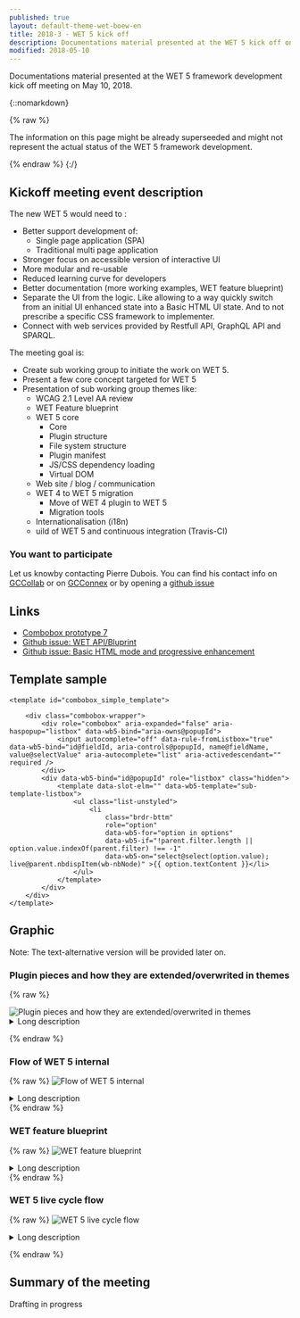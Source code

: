 ```yaml
---
published: true
layout: default-theme-wet-boew-en
title: 2018-3 - WET 5 kick off
description: Documentations material presented at the WET 5 kick off on May 10, 2018
modified: 2018-05-10
---
```



Documentations material presented at the WET 5 framework development kick off meeting on May 10, 2018. 

{::nomarkdown}

{% raw %}

<div class="alert alert-info">
	<p>The information on this page might be already superseeded and might not represent the actual status of the WET 5 framework development.</p>
</div>

{% endraw %}
{:/}


## Kickoff meeting event description


The new WET 5 would need to :
* Better support development of:
	* Single page application (SPA)
	* Traditional multi page application
* Stronger focus on accessible version of interactive UI
* More modular and re-usable
* Reduced learning curve for developers
* Better documentation (more working examples, WET feature blueprint)
* Separate the UI from the logic. Like allowing to a way quickly switch from an initial UI enhanced state into a Basic HTML UI state. And to not prescribe a specific CSS framework to implementer.
* Connect with web services provided by Restfull API, GraphQL API and SPARQL.
 
The meeting goal is:
* Create sub working group to initiate the work on WET 5.
* Present a few core concept targeted for WET 5
* Presentation of sub working group themes like:
	* WCAG 2.1 Level AA review
	* WET Feature blueprint
	* WET 5 core
		* Core
		* Plugin structure
		* File system structure
		* Plugin manifest
		* JS/CSS dependency loading
		* Virtual DOM
	* Web site / blog / communication
	* WET 4 to WET 5 migration
		* Move of WET 4 plugin to WET 5
		* Migration tools
	* Internationalisation (i18n)
	* uild of WET 5 and continuous integration (Travis-CI)


### You want to participate

Let us knowby contacting Pierre Dubois. You can find his contact info on [GCCollab](https://gccollab.ca/profile/Pierre.Dubois) or on [GCConnex](https://gcconnex.gc.ca/profile/duboisp) or by opening a [github issue](https://github.com/wet-boew/wet-boew/issues)

## Links

* [Combobox prototype 7](http://wet-boew.github.io/wet-boew-documentation/research/2018-1-combobox-prototype-7.html)
* [Github issue: WET API/Bluprint](https://github.com/wet-boew/wet-boew/issues/8358)
* [Github issue: Basic HTML mode and progressive enhancement](https://github.com/wet-boew/wet-boew/issues/8357)

## Template sample

```
<template id="combobox_simple_template">

	<div class="combobox-wrapper">
		<div role="combobox" aria-expanded="false" aria-haspopup="listbox" data-wb5-bind="aria-owns@popupId">
			<input autocomplete="off" data-rule-fromListbox="true" data-wb5-bind="id@fieldId, aria-controls@popupId, name@fieldName, value@selectValue" aria-autocomplete="list" aria-activedescendant="" required />
		</div>
		<div data-wb5-bind="id@popupId" role="listbox" class="hidden">
			<template data-slot-elm="" data-wb5-template="sub-template-listbox">
				<ul class="list-unstyled">
					<li 
						class="brdr-bttm" 
						role="option" 
						data-wb5-for="option in options" 
						data-wb5-if="!parent.filter.length || option.value.indexOf(parent.filter) !== -1"
						data-wb5-on="select@select(option.value); live@parent.nbdispItem(wb-nbNode)" >{{ option.textContent }}</li>
				</ul>
			</template>
		</div>
	</div>
</template>
```

## Graphic

Note: The text-alternative version will be provided later on.

### Plugin pieces and how they are extended/overwrited in themes

{% raw %}

<img src="2018-assets/3-plugin-pieces.png.jpg" class="img-responsive" alt="Plugin pieces and how they are extended/overwrited in themes" />

<details>
	<summary>Long description</summary>
	<p>There is two group:</p>
	<ul>
		<li>WET 5, Limited to the basic markup and pure CSS style</li>
		<li>GCWeb, Overide of the basic UI and Style. Uses the logic as defined by teh core</li>
	</ul>
	<p>There is four component in WET 5. The description also describe the relationship with GCWeb theme.</p>
	<dl>
		<dt>UI basic template</dt>
		<dd>It can be overwrite for GCWeb and became a template using bootstrap markup</dd>
		<dt>Style (Pure)</dt>
		<dd>It can be overwrite for GCWeb and became bootstrap</dd>
		<dt>Configuration</dt>
		<dd>It can be extend and became a GCWeb configuration</dd>
		<dt>Logic (javascript)</dt>
		<dd>It can be extended, but it will be mostly be re-used as is.</dd>
	</dl>
</details>

{% endraw %}

### Flow of WET 5 internal

{% raw %}
<img src="2018-assets/3-wet5-flow-internal.jpg" class="img-responsive" alt="Flow of WET 5 internal" />
<details>
	<summary>Long description</summary>
	<p>The following are two entry that merge into the Contextualized information (JSON)</p>
	<ul>
		<li>Pre-render UI</li>
		<li>External data (JSON, CSV, API)</li>
	</ul>
	<p>The "Contextualized information (JSON)" are merged in the "Logic (JSON)" along with the "Configuration (JSON)"</p>
	<p>The "Logic (JSON)" would render the UI with a reactiveness the following sample template</p>
	<ul>
		<li>Basic HTML</li>
		<li>Enhanced Mobile</li>
		<li>Enhanced Tablet</li>
		<li>Enhanced Desktop</li>
	</ul>
	<p>The UI generated by those template would be able to trigger events that would dealt with the "Logic (JSON)"</p>
</details>
{% endraw %}

### WET feature blueprint

{% raw %}
<img src="2018-assets/3-wet-feature-blueprint.jpg" class="img-responsive" alt="WET feature blueprint" />
<details>
	<summary>Long description</summary>
<ul>
	<li>Logic (Function and properties defined in the plugin)</li>
	<li>Configuration (JSON)</li>
	<li>User interface (Contextualized information in JSON)</li>
	<li>Template (Plus each variant) (HTML markup)
		<ul>
			<li>CSS (One per template)</li>
			<li>Wireframe (one per template)</li>
		</ul>
</li>
</ul>
<p>Note: Using RDF vocabulary is going to be considered to document the WET feature blueprint</p>
</details>
{% endraw %}

### WET 5 live cycle flow

{% raw %}
<img src="2018-assets/3-wet5-live-cycle-flow.jpg" class="img-responsive" alt="WET 5 live cycle flow" />
<details>
	<summary>Long description</summary>
	<ol>
		<li>Server backend</li>
		<li>Browser receive RAW HTML</li>
		<li>Browser HTML Parsing</li>
		<li>DOM Walk by WET</li>
		<li>WET initialize JSON UI representation</li>
		<li>WET initiate plugins</li>
		<li>Templating engine (Binding or generate a new UI)</li>
		<li>UI Ready and functional</li>
		<li>The user triggers an Event</li>
		<li>A method in the plugin is called</li>
		<li>The method modify a properties in the JSON plugin</li>
		<li>The reactiveness updates the current UI with the latest information</li>
		<li>Go back at item 8 - The UI ready and functional</li>
	</ol>
	<p>External event (Ex. from an API call) would go back at item 10 (A method in the plugin is called) in the previous list</p>
	<p>Item 1 to 3 are browser manipulation</p>
	<p>Item 4 to 6 are WET initialization work</p>
	<p>Item 7 and all the rest is the live cycle of plugin</p>
</details>

{% endraw %}


## Summary of the meeting

Drafting in progress
